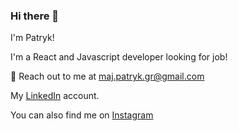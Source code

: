 ### Hi there 👊

I'm Patryk!

I'm a React and Javascript developer looking for job!

🫡 Reach out to me at maj.patryk.gr@gmail.com

My <a href="https://www.linkedin.com/in/majpatryk/" target="_blank">LinkedIn</a> account.

You can also find me on <a href="https://www.instagram.com/paprycek/" target="_blank">Instagram</a> 

